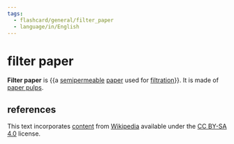 ```yaml
---
tags:
  - flashcard/general/filter_paper
  - language/in/English
---
```


# filter paper

__Filter paper__ is {{a [semipermeable](semipermeable%20membrane.md) [paper](paper.md) used for [filtration](filtration.md)}}. It is made of [paper pulps](pulp%20(paper).md). <!--SR:!2024-04-05,89,230-->

## references

This text incorporates [content](https://en.wikipedia.org/wiki/filter_paper) from [Wikipedia](Wikipedia.md) available under the [CC BY-SA 4.0](https://creativecommons.org/licenses/by-sa/4.0/) license.
